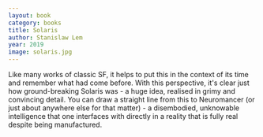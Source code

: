 ```yaml
---
layout: book
category: books
title: Solaris
author: Stanislaw Lem
year: 2019
image: solaris.jpg
---
```

Like many works of classic SF, it helps to put this in the context of its time and remember what had come before.  With this perspective, it's clear just how ground-breaking Solaris was - a huge idea, realised in grimy and convincing detail.  You can draw a straight line from this to Neuromancer (or just about anywhere else for that matter) - a disembodied, unknowable intelligence that one interfaces with directly in a reality that is fully real despite being manufactured.
